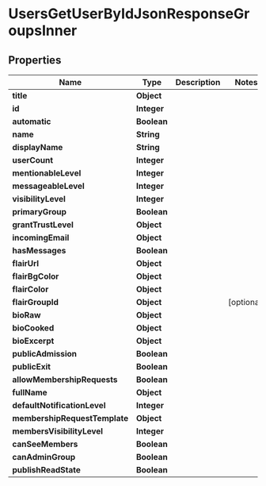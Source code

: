 

# UsersGetUserByIdJsonResponseGroupsInner


## Properties

| Name | Type | Description | Notes |
|------------ | ------------- | ------------- | -------------|
|**title** | **Object** |  |  |
|**id** | **Integer** |  |  |
|**automatic** | **Boolean** |  |  |
|**name** | **String** |  |  |
|**displayName** | **String** |  |  |
|**userCount** | **Integer** |  |  |
|**mentionableLevel** | **Integer** |  |  |
|**messageableLevel** | **Integer** |  |  |
|**visibilityLevel** | **Integer** |  |  |
|**primaryGroup** | **Boolean** |  |  |
|**grantTrustLevel** | **Object** |  |  |
|**incomingEmail** | **Object** |  |  |
|**hasMessages** | **Boolean** |  |  |
|**flairUrl** | **Object** |  |  |
|**flairBgColor** | **Object** |  |  |
|**flairColor** | **Object** |  |  |
|**flairGroupId** | **Object** |  |  [optional] |
|**bioRaw** | **Object** |  |  |
|**bioCooked** | **Object** |  |  |
|**bioExcerpt** | **Object** |  |  |
|**publicAdmission** | **Boolean** |  |  |
|**publicExit** | **Boolean** |  |  |
|**allowMembershipRequests** | **Boolean** |  |  |
|**fullName** | **Object** |  |  |
|**defaultNotificationLevel** | **Integer** |  |  |
|**membershipRequestTemplate** | **Object** |  |  |
|**membersVisibilityLevel** | **Integer** |  |  |
|**canSeeMembers** | **Boolean** |  |  |
|**canAdminGroup** | **Boolean** |  |  |
|**publishReadState** | **Boolean** |  |  |



